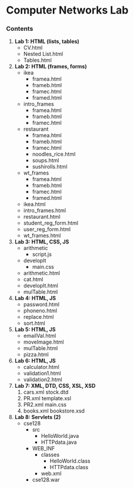 # Computer Networks Lab

### Contents
1. **Lab 1: HTML (lists, tables)**
   - CV.html
   - Nested List.html
   - Tables.html
2. **Lab 2: HTML (frames, forms)**
   - ikea
     - framea.html
     - frameb.html
     - framec.html
     - framed.html 
   - intro_frames
     - framea.html
     - frameb.html
     - framec.html
   - restaurant
     - framea.html
     - frameb.html
     - framec.html
     - noodles_rice.html
     - soups.html
     - sushirolls.html
   - wt_frames
     - framea.html
     - frameb.html
     - framec.html
     - framed.html
   - ikea.html
   - intro_frames.html
   - restaurant.html
   - student_reg_form.html
   - user_reg_form.html
   - wt_frames.html
3. **Lab 3: HTML, CSS, JS**
   - arithmetic
     - script.js
   - developIt
     - main.css
   - arithmetic.html
   - cat.html
   - developIt.html
   - mulTable.html
4. **Lab 4: HTML, JS**
   - password.html   
   - phoneno.html
   - replace.html
   - sort.html
5. **Lab 5: HTML, JS**
   - emailVal.html
   - moveImage.html
   - mulTable.html
   - pizza.html
6. **Lab 6: HTML, JS**
   - calculator.html
   - validation1.html
   - validation2.html
7. **Lab 7: XML, DTD, CSS, XSL, XSD**
   1. cars.xml
      stock.dtd
   1. PR.xml
      template.xsl
   1. PR2.xml
      main.css
   1. books.xml
      bookstore.xsd
8. **Lab 8: Servlets (2)**
   - cse128
     - src
       - HelloWorld.java
       - HTTPdata.java
     - WEB_INF
       - classes
         - HelloWorld.class
         - HTTPdata.class
       - web.xml
     - cse128.war
